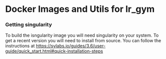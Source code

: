 # Docker Images and Utils for lr_gym

### Getting singularity
To build the isngularity image you will need singularity on your system.
To get a recent version you will need to install from source. You can follow the instructions at https://sylabs.io/guides/3.6/user-guide/quick_start.html#quick-installation-steps
